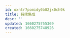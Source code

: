 ```yaml
---
id: oxntr7pomidy0b02jx0ch0k
title: 持续集成
desc: ''
updated: 1660275755369
created: 1660275748926
---
```

